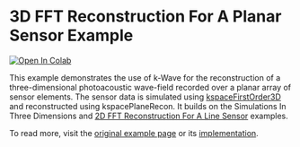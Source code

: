 # 3D FFT Reconstruction For A Planar Sensor Example

[![Open In Colab](https://colab.research.google.com/assets/colab-badge.svg)](https://colab.research.google.com/github/waltsims/k-wave-python/blob/HEAD/examples/pr_3D_FFT_planar_sensor/pr_3D_FFT_planar_sensor.ipynb)

This example demonstrates the use of k-Wave for the reconstruction of a three-dimensional photoacoustic wave-field recorded over a planar array of sensor elements. The sensor data is simulated using [kspaceFirstOrder3D](https://k-wave-python.readthedocs.io/en/latest/kwave.kspaceFirstOrder3D.html) and reconstructed using kspacePlaneRecon. It builds on the Simulations In Three Dimensions and [2D FFT Reconstruction For A Line Sensor](../pr_3D_FFT_planar_sensor/) examples.

To read more, visit the [original example page](http://www.k-wave.org/documentation/example_pr_3D_fft_planar_sensor.php) or its [implementation](https://github.com/ucl-bug/k-wave/blob/main/k-Wave/examples/example_pr_3D_FFT_planar_sensor.m).
